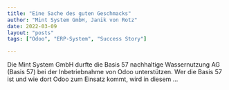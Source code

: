 ```yaml
---
title: "Eine Sache des guten Geschmacks"
author: "Mint System GmbH, Janik von Rotz"
date: 2022-03-09
layout: "posts"
tags: ["Odoo", "ERP-System", "Success Story"]

---
```


Die Mint System GmbH durfte die Basis 57 nachhaltige Wassernutzung AG (Basis 57) bei der Inbetriebnahme von Odoo unterstützen. Wer die Basis 57 ist und wie dort Odoo zum Einsatz kommt, wird in diesem ...

